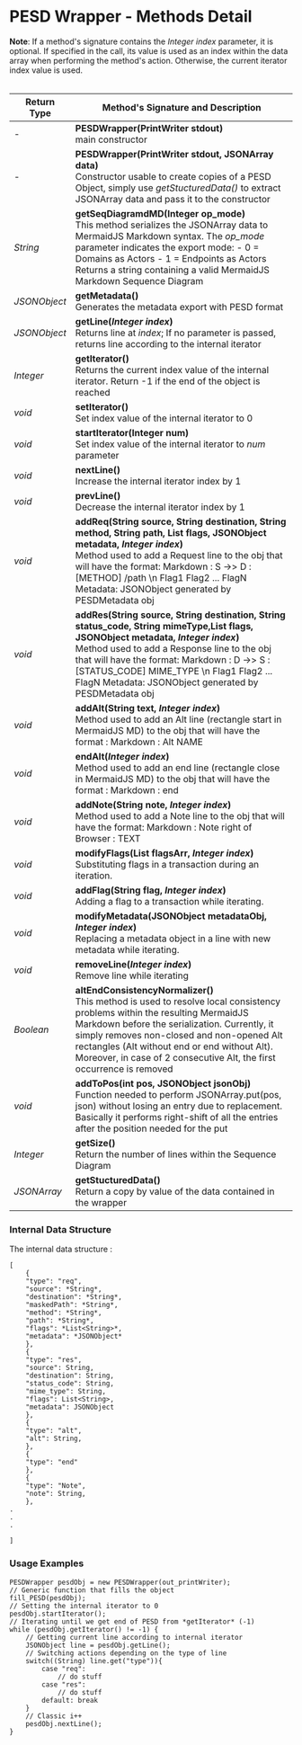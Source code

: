 
# PESD Wrapper - Methods Detail
**Note**: If a method's signature contains the *Integer index* parameter, it is optional. If specified in the call, its value is used as an index within the data array when performing the method's action. Otherwise, the current iterator index value is used.<br><br>

| Return Type  | Method's Signature and Description                                                                                                                                                                                                                                                                                                                                                                                                                                                                           |
|--------------|--------------------------------------------------------------------------------------------------------------------------------------------------------------------------------------------------------------------------------------------------------------------------------------------------------------------------------------------------------------------------------------------------------------------------------------------------------------------------------------------------|
| -            | **PESDWrapper(PrintWriter stdout)**<br>  main constructor                                                                                                                                                                                                                                                                                                                                                                                                                                        |
| -            | **PESDWrapper(PrintWriter stdout, JSONArray data)**<br>  Constructor usable to create copies of a PESD Object, simply use *getStucturedData()* to extract JSONArray data and pass it to the constructor                                                                                                                                                                                                                                                                                        |
| *String*     | **getSeqDiagramdMD(Integer op_mode)**<br>  This method serializes the JSONArray data to MermaidJS Markdown syntax.  The *op_mode* parameter indicates the export mode:  - 0 = Domains as Actors  - 1 = Endpoints as Actors  Returns a string containing a valid MermaidJS Markdown Sequence Diagram                                                                                                                                                                                              |
| *JSONObject* | **getMetadata()**<br>  Generates the metadata export with PESD format                                                                                                                                                                                                                                                                                                                                                                                                                            |
| *JSONObject* | **getLine(*Integer index*)**<br> Returns line at *index*; If no parameter is passed, returns line according to the internal iterator                                                                                                                                                                                                                                                                                                                                                                 |
| *Integer*    | **getIterator()**<br> Returns the current index value of the internal iterator. Return -1 if the end of the object is reached                                                                                                                                                                                                                                                                                                                                                                                                                 |
| *void*       | **setIterator()**<br> Set index value of the internal iterator to 0                                                                                                                                                                                                                                                                                                                                                                                                                              |
| *void*       | **startIterator(Integer num)**<br> Set index value of the internal iterator to *num* parameter                                                                                                                                                                                                                                                                                                                                                                                                   |
| *void*       | **nextLine()**<br> Increase the internal iterator index by 1                                                                                                                                                                                                                                                                                                                                                                                                                                         |
| *void*       | **prevLine()**<br> Decrease the internal iterator index by 1                                                                                                                                                                                                                                                                                                                                                                                                                                         |
| *void*       | **addReq(String source, String destination, String method, String path, List flags, JSONObject metadata, *Integer index*)**<br>  Method used to add a Request line to the obj that will have the format:  Markdown :  S ->> D : [METHOD] /path \n Flag1 Flag2 ... FlagN   Metadata: JSONObject generated by PESDMetadata obj                    |
| *void*       | **addRes(String source, String destination, String status_code, String mimeType,List flags, JSONObject metadata, *Integer index*)**<br>  Method used to add a Response line to the obj that will have the format:  Markdown :  D ->> S : [STATUS_CODE] MIME_TYPE \n Flag1 Flag2 ... FlagN   Metadata: JSONObject generated by PESDMetadata obj  |
| *void*       | **addAlt(String text, *Integer index*)**<br>  Method used to add an Alt line (rectangle start in MermaidJS MD) to the obj that will have the format :   Markdown :  Alt NAME                                                                                                                                                                     |
| *void*       | **endAlt(*Integer index*)**<br>  Method used to add an end line (rectangle close in MermaidJS MD) to the obj that will have the format :   Markdown :  end                                                                                                                                                                                       |
| *void*       | **addNote(String note, *Integer index*)**<br>  Method used to add a Note line to the obj that will have the format:   Markdown :  Note right of Browser : TEXT                                                                                                                                                                                  |
| *void*       | **modifyFlags(List flagsArr, *Integer index*)**<br>  Substituting flags in a transaction during an iteration.                                                                                                                                                                                                                                   |
| *void*       | **addFlag(String flag, *Integer index*)**<br>  Adding a flag to a transaction while iterating.                                                                                                                                                                                                                                                  |
| *void*       | **modifyMetadata(JSONObject metadataObj, *Integer index*)**<br>  Replacing a metadata object in a line with new metadata while iterating.                                                                                                                                                                                                       |
| *void*       | **removeLine(*Integer index*)**<br>  Remove line while iterating                                                                                                                                                                                                                                                                                |
| *Boolean*    | **altEndConsistencyNormalizer()**<br>  This method is used to resolve local consistency problems within the resulting MermaidJS Markdown before the serialization.  Currently, it simply removes non-closed and non-opened Alt rectangles (Alt without end or end without Alt). Moreover, in case of 2 consecutive Alt, the first occurrence is removed                                                                                                                                        |
| *void*       | **addToPos(int pos, JSONObject jsonObj)**<br>  Function needed to perform JSONArray.put(pos, json) without losing an entry due to replacement.  Basically it performs right-shift of all the entries after the position needed for the put                                                                                                                                                                                                                                                       |
| *Integer*    | **getSize()** <br> Return the number of lines within the Sequence Diagram                                                                                                                                                                                                                                                                                                                                                                                                                        |
| *JSONArray*  | **getStucturedData()**<br> Return a copy by value of the data contained in the wrapper                                                                                                                                                                                                                                                                                                                                                                                                           |




### Internal Data Structure
The internal data structure :
```
[
	{
	"type": "req",
	"source": *String*,
	"destination": *String*,
	"maskedPath": *String*,
	"method": *String*,
	"path": *String*,
	"flags": *List<String>*,
	"metadata": *JSONObject*
	},
	{
	"type": "res",
	"source": String,
	"destination": String,
	"status_code": String,
	"mime_type": String,
	"flags": List<String>,
	"metadata": JSONObject
	},
	{
	"type": "alt",
	"alt": String,
	},
	{
	"type": "end"
	},
	{
	"type": "Note",
	"note": String,
	},
.
.
.

]
```

### Usage Examples
```
PESDWrapper pesdObj = new PESDWrapper(out_printWriter);
// Generic function that fills the object
fill_PESD(pesdObj);
// Setting the internal iterator to 0
pesdObj.startIterator();
// Iterating until we get end of PESD from *getIterator* (-1)
while (pesdObj.getIterator() != -1) {
	// Getting current line according to internal iterator
	JSONObject line = pesdObj.getLine();
	// Switching actions depending on the type of line
	switch((String) line.get("type")){
		case "req": 
			// do stuff
		case "res":
			// do stuff
		default: break
	}
	// Classic i++
	pesdObj.nextLine();
}
```
